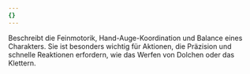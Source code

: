 ```yaml
---
{}
---
```

Beschreibt die Feinmotorik, Hand-Auge-Koordination und Balance eines Charakters. Sie ist besonders wichtig für Aktionen, die Präzision und schnelle Reaktionen erfordern, wie das Werfen von Dolchen oder das Klettern.